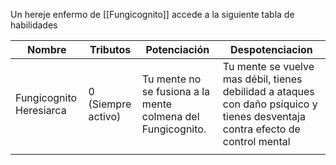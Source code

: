 Un hereje enfermo de [[Fungicognito]] accede a la siguiente tabla de habilidades

| Nombre                  | Tributos              | Potenciación                                                | Despotenciacion                                                                                                                |
| ----------------------- | --------------------- | ----------------------------------------------------------- | ------------------------------------------------------------------------------------------------------------------------------ |
| Fungicognito Heresiarca | 0<br>(Siempre activo) | Tu mente no se fusiona a la mente colmena del Fungicognito. | Tu mente se vuelve mas débil, tienes debilidad a ataques con daño psíquico y tienes desventaja contra efecto de control mental |            |                                                                                                                                |
|                         |                       |                                                             |                                                                                                                                |
